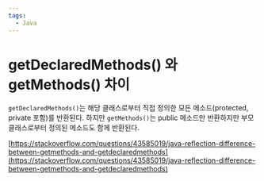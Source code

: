 ```yaml
---
tags:
  - Java
---
```

# getDeclaredMethods() 와 getMethods() 차이

`getDeclaredMethods()`는 해당 클래스로부터 직접 정의한 모든 메소드(protected, private 포함)를 반환된다. 하지만 `getMethods()`는 public 메소드만 반환하지만 부모 클래스로부터 정의된 메소드도 함께 반환된다.

[https://stackoverflow.com/questions/43585019/java-reflection-difference-between-getmethods-and-getdeclaredmethods](https://stackoverflow.com/questions/43585019/java-reflection-difference-between-getmethods-and-getdeclaredmethods)